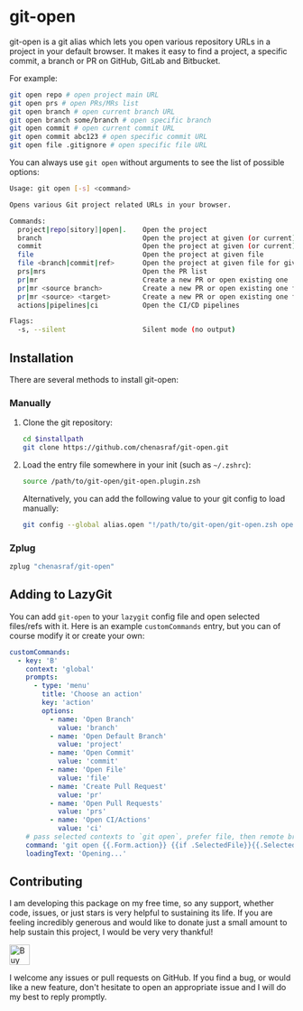 # git-open

git-open is a git alias which lets you open various repository URLs in a project in your
default browser. It makes it easy to find a project, a specific commit, a branch or PR on GitHub, GitLab and Bitbucket.

For example:

```sh
git open repo # open project main URL
git open prs # open PRs/MRs list
git open branch # open current branch URL
git open branch some/branch # open specific branch
git open commit # open current commit URL
git open commit abc123 # open specific commit URL
git open file .gitignore # open specific file URL
```

You can always use `git open` without arguments to see the list of possible options:

<!--HELP_OUTPUT_START-->
```sh
Usage: git open [-s] <command>

Opens various Git project related URLs in your browser.

Commands:
  project|repo[sitory]|open|.    Open the project
  branch                         Open the project at given (or current) branch
  commit                         Open the project at given (or current) commit
  file                           Open the project at given file
  file <branch|commit|ref>       Open the project at given file for given ref
  prs|mrs                        Open the PR list
  pr|mr                          Create a new PR or open existing one
  pr|mr <source branch>          Create a new PR or open existing one for given branch
  pr|mr <source> <target>        Create a new PR or open existing one for given source and target
  actions|pipelines|ci           Open the CI/CD pipelines

Flags:
  -s, --silent                   Silent mode (no output)
```
<!--HELP_OUTPUT_END-->

## Installation

There are several methods to install git-open:

### Manually

1. Clone the git repository:
   ```sh
   cd $installpath
   git clone https://github.com/chenasraf/git-open.git
   ```

2. Load the entry file somewhere in your init (such as `~/.zshrc`):
   ```sh
   source /path/to/git-open/git-open.plugin.zsh
   ```

   Alternatively, you can add the following value to your git config to load manually:
   ```sh
   git config --global alias.open "!/path/to/git-open/git-open.zsh open"
   ```

### Zplug

```sh
zplug "chenasraf/git-open"
```

## Adding to LazyGit

You can add `git-open` to your `lazygit` config file and open selected files/refs with it.
Here is an example `customCommands` entry, but you can of course modify it or create your own:

```yaml
customCommands:
  - key: 'B'
    context: 'global'
    prompts:
      - type: 'menu'
        title: 'Choose an action'
        key: 'action'
        options:
          - name: 'Open Branch'
            value: 'branch'
          - name: 'Open Default Branch'
            value: 'project'
          - name: 'Open Commit'
            value: 'commit'
          - name: 'Open File'
            value: 'file'
          - name: 'Create Pull Request'
            value: 'pr'
          - name: 'Open Pull Requests'
            value: 'prs'
          - name: 'Open CI/Actions'
            value: 'ci'
    # pass selected contexts to `git open`, prefer file, then remote branch, then local branch
    command: 'git open {{.Form.action}} {{if .SelectedFile}}{{.SelectedFile.Name | quote}}{{else if .SelectedRemoteBranch}}{{.SelectedRemoteBranch.Name | quote}}{{else if .SelectedLocalBranch}}{{.SelectedLocalBranch.Name | quote}}{{end}}'
    loadingText: 'Opening...'
```

## Contributing

I am developing this package on my free time, so any support, whether code, issues, or just stars is
very helpful to sustaining its life. If you are feeling incredibly generous and would like to donate
just a small amount to help sustain this project, I would be very very thankful!

<a href='https://ko-fi.com/casraf' target='_blank'>
  <img height='36' style='border:0px;height:36px;'
    src='https://cdn.ko-fi.com/cdn/kofi1.png?v=3'
    alt='Buy Me a Coffee at ko-fi.com' />
</a>

I welcome any issues or pull requests on GitHub. If you find a bug, or would like a new feature,
don't hesitate to open an appropriate issue and I will do my best to reply promptly.

